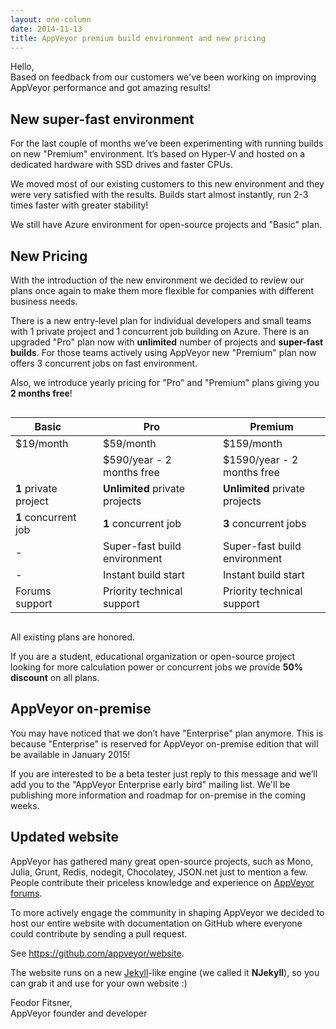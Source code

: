 ```yaml
---
layout: one-column
date: 2014-11-13
title: AppVeyor premium build environment and new pricing
---
```


Hello,<br/>
Based on feedback from our customers we've been working on improving AppVeyor performance
and got amazing results!

## New super-fast environment

For the last couple of months we’ve been experimenting with running builds on new "Premium" environment.
It’s based on Hyper-V and hosted on a dedicated hardware with SSD drives and faster CPUs.

We moved most of our existing customers to this new environment and they were very satisfied with the
results. Builds start almost instantly, run 2-3 times faster with greater stability!

We still have Azure environment for open-source projects and "Basic" plan.


## New Pricing

With the introduction of the new environment we decided to review our plans once again to make them
more flexible for companies with different business needs.

There is a new entry-level plan for individual developers and small teams with 1 private project
and 1 concurrent job building on Azure. There is an upgraded "Pro" plan now with **unlimited** number
of projects and **super-fast builds**. For those teams actively using AppVeyor new "Premium" plan now
offers 3 concurrent jobs on fast environment.

Also, we introduce yearly pricing for "Pro" and "Premium" plans giving you **2 months free**!

<div class="row">
<div class="columns small-12 medium-8 medium-offset-2">
<table class="no-borders pricing-post-table-2 centered">
    <thead>
        <tr>
            <th>Basic</th>
            <th>&nbsp;</th>
            <th>Pro</th>
            <th>&nbsp;</th>
            <th>Premium</th>
        </tr>
    </thead>
    <tr>
        <td><span class="large">$19</span>/month</td>
        <td>&nbsp;</td>
        <td><span class="large">$59</span>/month</td>
        <td>&nbsp;</td>
        <td><span class="large">$159</span>/month</td>
    </tr>
    <tr>
        <td>&nbsp;</td>
        <td>&nbsp;</td>
        <td><span class="small">$590</span>/year - 2 months free</td>
        <td>&nbsp;</td>
        <td><span class="small">$1590</span>/year - 2 months free</td>
    </tr>
    <tr>
        <td><strong>1</strong> private project</td>
        <td>&nbsp;</td>
        <td><strong>Unlimited</strong> private projects</td>
        <td>&nbsp;</td>
        <td><strong>Unlimited</strong> private projects</td>
    </tr>
    <tr>
        <td><strong>1</strong> concurrent job</td>
        <td>&nbsp;</td>
        <td><strong>1</strong> concurrent job</td>
        <td>&nbsp;</td>
        <td><strong>3</strong> concurrent jobs</td>
    </tr>
    <tr>
        <td>-</td>
        <td>&nbsp;</td>
        <td>Super-fast build environment</td>
        <td>&nbsp;</td>
        <td>Super-fast build environment</td>
    </tr>
    <tr>
        <td>-</td>
        <td>&nbsp;</td>
        <td>Instant build start</td>
        <td>&nbsp;</td>
        <td>Instant build start</td>
    </tr>
    <tr>
        <td>Forums support</td>
        <td>&nbsp;</td>
        <td>Priority technical support</td>
        <td>&nbsp;</td>
        <td>Priority technical support</td>
    </tr>
</table>
</div>
</div>

All existing plans are honored.

If you are a student, educational organization or open-source project looking for more calculation
power or concurrent jobs we provide **50% discount** on all plans.


## AppVeyor on-premise

You may have noticed that we don’t have "Enterprise" plan anymore. This is because "Enterprise" is
reserved for AppVeyor on-premise edition that will be available in January 2015!

If you are interested to be a beta tester just reply to this message and we’ll add you to the
"AppVeyor Enterprise early bird" mailing list.
We'll be publishing more information and roadmap for on-premise in the coming weeks.


## Updated website

AppVeyor has gathered many great open-source projects, such as Mono, Julia, Grunt, Redis, nodegit,
Chocolatey, JSON.net just to mention a few. People contribute their priceless knowledge and experience
on [AppVeyor forums](http://help.appveyor.com/discussions).

To more actively engage the community in shaping AppVeyor we decided to host our entire website with
documentation on GitHub where everyone could contribute by sending a pull request.

See <https://github.com/appveyor/website>.

The website runs on a new [Jekyll](https://jekyllrb.com/)-like engine (we called it **NJekyll**),
so you can grab it and use for your own website :)

Feodor Fitsner,<br/>
AppVeyor founder and developer
